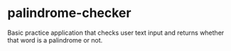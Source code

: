 # palindrome-checker
Basic practice application that checks user text input and returns whether that word is a palindrome or not. 
